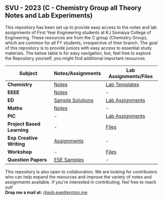 ## SVU - 2023 (C - Chemistry Group all Theory Notes and Lab Experiments)

This repository has been set up to provide easy access to the notes and lab assignments of First Year Engineering students at KJ Somaiya College of Engineering. These resources are from the C group (Chemistry Group), which are common for all FY students, irrespective of their branch. The goal of this repository is to provide juniors with easy access to essential study materials.
The below table is for easy navigation, but, feel free to explore the Repository yourself, you might find additional important resources.

| **Subject**                        | **Notes/Assignments** | **Lab Assignments/Files** |
|-------------------------------------|-----------------------|---------------------------|
| **Chemistry**                       | [Notes](https://github.com/RiteshJha912/Notes-Sem2-FY-C/tree/main/Chemistry/Theory) | [Lab Templates](https://github.com/RiteshJha912/Notes-Sem2-FY-C/tree/main/Chemistry/Lab%20Templates) |
| **EEEE**                            | [Notes](https://github.com/RiteshJha912/Notes-Sem2-FY-C/tree/main/EEEE) | - |
| **ED**                             | [Sample Solutions](https://github.com/RiteshJha912/Notes-Sem2-FY-C/tree/main/Drawing(ED)/Notes) |  [Lab Assignments](https://github.com/RiteshJha912/Notes-Sem2-FY-C/tree/main/Drawing(ED)/Lab)  |
| **Maths**                           | [Notes](https://github.com/RiteshJha912/Notes-Sem2-FY-C/tree/main/AM2) | - |
| **PIC**                          | - | [Lab Assignments](https://github.com/RiteshJha912/Notes-Sem2-FY-C/tree/main/PIC/Lab) |
| **Project Based Learning**          | - | [Files](https://github.com/RiteshJha912/Notes-Sem2-FY-C/tree/main/PBL) |
| **Exp Creative Writing**    | [Assignments](https://github.com/RiteshJha912/Notes-Sem2-FY-C/tree/main/Exposure%20course%20Creative%20writing) | - |
| **Workshop**                        | - | [Files](https://github.com/RiteshJha912/Notes-Sem2-FY-C/tree/main/WS) |
| **Question Papers**                 | [ESE Samples](https://github.com/RiteshJha912/Notes-Sem1-FY-P/blob/master/ESEPapers.pdf) | - |

This repository is also open to collaboration. We are looking for contributors who can help expand the resources and improve the variety of notes and assignments available. If you're interested in contributing, feel free to reach out!  
**Drop me a mail at:** ritesh.exe@proton.me


